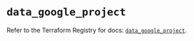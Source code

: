 # `data_google_project`

Refer to the Terraform Registry for docs: [`data_google_project`](https://registry.terraform.io/providers/hashicorp/google/5.13.0/docs/data-sources/project).
